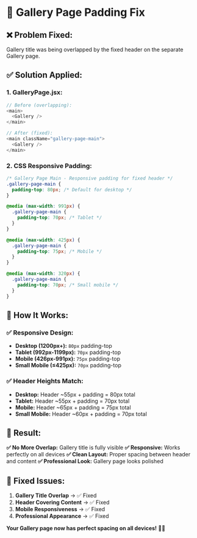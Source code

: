 # 🎨 Gallery Page Padding Fix

## ❌ **Problem Fixed:**
Gallery title was being overlapped by the fixed header on the separate Gallery page.

## ✅ **Solution Applied:**

### **1. GalleryPage.jsx:**
```javascript
// Before (overlapping):
<main>
  <Gallery />
</main>

// After (fixed):
<main className="gallery-page-main">
  <Gallery />
</main>
```

### **2. CSS Responsive Padding:**
```css
/* Gallery Page Main - Responsive padding for fixed header */
.gallery-page-main {
  padding-top: 80px; /* Default for desktop */
}

@media (max-width: 991px) {
  .gallery-page-main {
    padding-top: 70px; /* Tablet */
  }
}

@media (max-width: 425px) {
  .gallery-page-main {
    padding-top: 75px; /* Mobile */
  }
}

@media (max-width: 320px) {
  .gallery-page-main {
    padding-top: 70px; /* Small mobile */
  }
}
```

## 🎯 **How It Works:**

### **✅ Responsive Design:**
- **Desktop (1200px+):** `80px` padding-top
- **Tablet (992px-1199px):** `70px` padding-top
- **Mobile (426px-991px):** `75px` padding-top
- **Small Mobile (≤425px):** `70px` padding-top

### **✅ Header Heights Match:**
- **Desktop:** Header ~55px + padding = 80px total
- **Tablet:** Header ~55px + padding = 70px total
- **Mobile:** Header ~65px + padding = 75px total
- **Small Mobile:** Header ~60px + padding = 70px total

## 🚀 **Result:**

**✅ No More Overlap:** Gallery title is fully visible
**✅ Responsive:** Works perfectly on all devices
**✅ Clean Layout:** Proper spacing between header and content
**✅ Professional Look:** Gallery page looks polished

## 🎉 **Fixed Issues:**

1. **Gallery Title Overlap** → ✅ Fixed
2. **Header Covering Content** → ✅ Fixed
3. **Mobile Responsiveness** → ✅ Fixed
4. **Professional Appearance** → ✅ Fixed

**Your Gallery page now has perfect spacing on all devices!** 🎨✨

